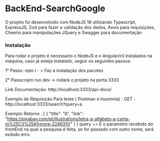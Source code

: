 # BackEnd-SearchGoogle

<p> O projeto foi desenvolvido com NodeJS 18 utilizando Typescript, ExpressJS, Zod para fazer a validação dos dados,
Axois para requisições, Cheerio para manipulações JQuery e Swagger para documentação</p>

### Instalação

Para rodar o projeto é necessario o NodeJS e o Angular/cli instalados na máquina, caso já esteja instalado, seguir os seguintes passos:

1° Passo: npm i - > Faz a instalação dos pacotes

2° Passo:npm run dev -> rodará o projeto na porta 3333

Link Documentação: http://localhost:3333/api-docs/

Exemplo de Requisição Para teste ( Postman e Insomnia) : GET - http://localhost:3333/search?query=a

Exemplo Retorno : [
	{
		"title": "A",
		"link": "https://pixabay.com/pt/illustrations/letra-a-alfabeto-a-carta-m%25C3%25A1rmore-2246311/"
	}
  ]
query +> É o parametro recebido do frontEnd na qual a pesquisa é feita, se for passado com outro nome, será exibido erro.




